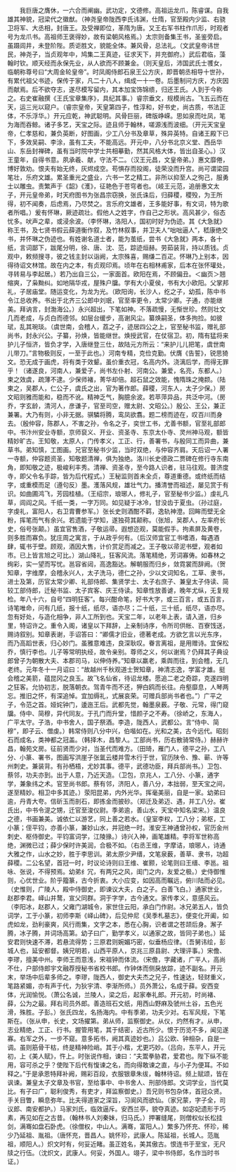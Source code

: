 <!-- { "loadSidebar": true } -->
　　我巨唐之膺休，一六合而阐幽。武功定，文德修。高祖运龙爪，陈睿谋。自我雄其神貌，冠梁代之徽猷。（神尧皇帝陇西李氏讳渊，仕隋，官至殿内少监、右骁卫将军、大丞相，封唐王。及受禅即位，革隋为唐。又王右军书柱作爪形，时观者号为龙爪书。高祖师王褒得妙，故有梁朝风格焉。）太宗则备集王书，圣鉴旁启。虽蹑闾井，未登阶陛。质讵胜文，貌能全体。兼风骨，总法礼。（文武皇帝讳世民，神尧子，当贞观年中，鸠集二王真迹，征求天下，并充御府。）武后君临，藻翰时钦。顺天经而永保先业，从人欲而不顾兼金。（则天皇后，沛国武氏士彟女，临朝称尊号曰“大周金轮皇帝”。时凤阁侍郎石泉王公方庆，即晋朝丞相导十世孙，有累代祖父书迹，保传于家，凡二十八人，缉成一十一卷。后墨制问方庆，方庆因而献焉。后不欲夺志，遂尽模写留内，其本加宝饰锦缋，归还王氏。人到于今称之。右史崔融撰《王氏宝章集序》，具纪其事。）睿宗垂文，规模尚古。飞五云而在天，运三光以窥户。（睿宗皇帝，天皇第四子，性淳和，好书史，尚古质，书法正体，不乐浮华。）开元应乾，神武聪明。风骨巨丽，碑版峥嵘。思如泉而吐凤，笔为海而吞鲸。诸子多艺，天宝之际。迹且师于翰林，嗟源浅而波细。（开元天宝皇帝，仁孝慈和，兼负英断，好图画，少工八分书及章草，殊异英特。自诸王殿下已下，多效吴嗣、李涂，虽有工夫，不能高远。开元中，八分书北京义堂、西岳华山、东岳封禅碑，虽有当时院中学士共相摹勤，然其风格大体，皆出自圣心。）汉王童年，自得书意。夙承羲、献，守法不二。（汉王元昌，文皇帝弟。）惠文靡倦，博好敦劝。恨夫有始无终，灰烬成空。苟惧存而投阁，徒荣没而升宫。尚可谓梁园笔壮，乐府文雄。累圣重光之盛业，六书一艺之精工。非所以抑至人之徇己，服勇士以雕虫。责繁声于《韶》《濩》，征艳色于苍穹者也。（岐王元范，追册惠文太子，开元皇帝弟，时天府图书为张昌宗窃换，张氏诛后，归薛稷，稷殁，为王所得，初不闻奏，后虑焉，乃尽焚之。言乐府文雄者，王多能好事，有文词，特为歌者所唱。）爰有怀琳，厥迹疏壮。假他人之姓字，作自己之形状。高风甚少，俗态忧多。吠声之辈，或浸余波。（李怀琳，洛阳人，国初时好为伪迹。其《大急就》称王书，及七贤书假云薛道衡作叙，及竹林叙事，并卫夫人“咄咄逼人”，嵇康绝交书，并怀琳之伪迹也。有姓谢名道士者，能为茧纸，尝书《大急就》两本，各十纸，言词鄙下，跋尾分明，徐、唐、沈、范，踪迹烜赫。劳茹装背，持以质钱。贞观中，敕频搜寻，彼之钱主封以诣阙，太宗殊喜，赐缣二百疋。怀琳乃上别本，因得待诏文林馆。故在内之本，有贞观印焉。顷年在右相林甫家，后本在张怀瓘处，寻转易与李起居。）若乃出自三公，一家面首。欧阳在焉，不顾偏丑。＜幽页＞翘缩爽，了枭黝纠。如地隔华戎，屋殊户牖。学有大小夏侯，书有大小欧阳。父掌邦礼，子居庙堂。随运变化，为龙为光。（欧阳询，长沙人，纥之子，幼孤，陈中书令江总收养。书出于北齐三公郎中刘珉，官至率更令，太常少卿。子通，亦能继美。拜讷言，封渤海公。）永兴超出，下笔如神。不落疏慢，无惭世珍。然则壮文几而老成，与贞白而德邻。如层台缓步，高谢风尘。纂焕嗣圣，体多拘捡。如彼珷，乱其琬琰。（虞世南，会稽人，荔之子，迹居四公之上，官至秘书监，赠礼部尚书，封永兴公。子纂，孙焕，皆能继世。焕授武官，在仗宿卫。初，隋有猛将来护儿子恒济，皆负才学，入唐继登三仕，故陆元方所云：“来护儿儿把笔，虞世南儿带刀。”言物极则反，一至于此也。）河南专精，克俭克勤。伏膺《告誓》，锐思猗文。恐无成于画虎，将有类于效颦。虽价重衣冠，名高内外。浇漓后学，而得无罪乎！（诸遂良，河南人，兼爱子，尚书左仆射、河南公。兼爱，名亮，东都人。）柬之效虞，疏薄不逮。少保师褚，菁华却倍。超石鼠之效能，愧隋珠之掩颣。（陆柬之，吴郡人，仁公子，虞氏之出，官为著作郎。薛稷，河东人，太子少保。）房文昭则雅而能和，稳而不讹。精神乏气，胸臆余波。若苹萍异品，共泛中河。（房乔，字玄龄，清河人，彦谦子，官至司空，赠太尉、文昭公。）殷公、王公，兼正兼署。大乃有则，小非无据。骐驎将腾，鸾凤欲翥。题二榜而迹在，叹百川而身去。（殷仲容，陈郡人，不害之孙，令名之子，奕世工书，尤善书额，官至礼部郎中。书汴州安业寺额，京师裒义、开业、资圣寺、东京太仆寺、灵州神马观，额皆精妙旷古。王知敬，太原人，门传孝义，工正、行，善署书，与殷同工而异曲，兼草书。弟知慎，工图画。兄官至秘书少监，当时双绝，与仲容齐肩。天后诏一人署一寺额，仲容题资圣，知敬题清禅，俱为独绝。洛川长史德政二贾碑在修行寺东南角，即知敬之迹，极峻利丰秀。清禅、资圣寺，至今路人识者，驻马往观。普济度寺，即父令名手踪，皆为后代程式。）王秘监则首未全贞，尊道重德。或终纸而结字，或重模而足（遵句反）墨。濩落风规，雄壮气力。播清誉而祖述，屡见赏于有识。如曲圃鸿飞，芳园桂植。（王绍宗，琅琊人，修礼子，官至秘书少监。）虔礼凡草，闾阎之风。千纸一类，一字万同。如见疑于冰冷，甘没齿于夏虫。（孙过庭，字虔礼，富阳人，右卫胄曹参军。）张长史则酒酣不羁，逸轨神澄。回眸而壁无全粉，挥笔而气有余兴。若遗能于学知，遂独荷其颠称。（张旭，吴郡人，左率府长史，俗号张颠。）虽宜官售酒，子敬运帚。遐想迩观，莫能假手。拘素屏及黄卷，则多胜而寡负。犹庄周之寓言，于从政乎何有。（后汉师宜官工书嗜酒，每遇酒肆，辄书于壁。顾观，酒因大售，计价赏足而减之。王子敬以帚泥书壁，观者如市。已上皆言旭之可比。）湖山降礼，狂客风流。落笔精绝，芳词寡俦。如春林之绚彩，实一望而写忧。邕容省闼，高逸豁达。解朝服而归乡，敛霓裳而辞阙。（贺知章，字维摩，会稽永兴人，太子洗马，德仁之孙，少以文词知名，工草、隶书，进士及第，历官太常少卿、礼部侍郎、集贤学士、太子右庶子、兼皇太子侍读、简较工部侍郎，迁秘书监、太子宾客、庆王侍读。知章性放善谑，晚年尤纵，无复规检。年八十六，自号“四明狂客”。每兴酣命笔，好书大字，或三百言，或五百言，诗笔唯命，问有几纸，报十纸，纸尽，语亦尽；二十纸，三十纸，纸尽，语亦尽。忽有好处，与造化相争，非人工所到也。天宝二年，以老年上表，请入道，归乡里，特诏许之。重令入阁，诸皇以下拜辞，上亲制诗序，令所司供帐、百寮饯送，赐诗叙别。知章表谢，手诏答曰：“卿儒才旧业，德著老成。方欲乞言以光东序，而乃高蹈世表，归心妙门。虽雅意难违，良深耿叹。眷言离祖，是用赠诗。宜保松乔，慎行李也。儿子等常明执经，故令亲别。尊师之义，何以谢焉？仍拜其子典设郎曾子为朝散大夫、本郡司马，以伸侍养。”知章以羸老，乘舆而往，到会稽，无几老终。元年冬十一月诏曰：“故越州千秋观道士贺知章，神清志逸，学富才雄。挺会稽之美箭，蕴昆冈之良玉。故飞名仙省，待诏龙楼。愿追二老之奇踪，克遂四明之狂客。允协初志，脱落朝衣。驾青牛而不还，狎白鸥而长往。舟壑靡息，人琴两忘。推旧之怀，有深追悼。宜加缛礼，式展哀荣。可赠兵部尚书者也。”）广平之子，令范之首。娅姹钟门，逶迤王后。武都先觉，翰墨泉薮。子敬、元常，得门窥牖。侍中、简穆，异代同友。于孔门而升堂，惜颜子之不寿。（徐峤之，东海人，广平太守。子浩，中书舍人，国子祭酒。李造，陇西人，武都公。言“侍中、简穆”，即子云、僧虔。）韩常侍则八分中兴，伯喈如在。光和之美，古今远代。昭刻石而成名，类神都之冠盖。（韩择木，昌黎人。工部尚书，历右散骑常侍。）赫赫许昌，翰苑文房。征前贤而少对，当圣代而难方。（田琦，雁门人，德平之孙，工八分、小篆、署书，图画写洪崖子张氲云楼并雪木行于世，官历陕令、豫、蕲、许等州刺史。兼装背。有孙栖梧，尤妙其事。德平，武德功臣，拜兵部尚书。）卫包、蔡邻，功夫亦到。出于人意，乃近天造。（卫包，京兆人，工八分、小篆，通字学，兼象纬之术。官至尚书郎。蔡有邻，济阳人，善八分，本拙弱，至天宝之间，遂至精妙。相卫中多其迹。）荥阳昆弟，内外光华。挥毫美丽，自是一家。幼弟曰逾，丹青大夸。信斫玉而剖石，即拣金而披砂。（郑迁及弟迈、遇，并工八分。崔氏出，中书令湜之甥，迁官至浚仪尉。季弟逾，善山水，天宝中知名梁宋。）温良之德，书画兼美。诚依仁以游艺，同上善之若水。（皇室李权，工八分；弟枢，工小篆；侄平钧，亦善小篆，兼妙山水，并冠绝一时。淮安王神通曾孙权，官历金州刺史、枢侍御史。平钧富词学，江陵掾。）诗兴入神，画笔雄精。李将军世称高绝，渊微已过；薛少保时许美润，合极不如。（右丞王维，字摩诘，琅琊人，诗通大雅之作，山水之妙，胜于李思训。弟太原少尹缙，文笔泉薮，善草、隶书，功超薛稷。二公名望，首冠一时，时议论诗则曰王维、崔颢，论笔则曰王缙、李邕。祖咏、张说，不得预焉。幼弟纟冗，有两兄之风，闺门之内，友爱之极。）史侍御惟则，心优世业。阶乎籀篆，古今折衷。大小应变，如因高而瞩远，俯川陆而必见。（史惟则，广陵人，殿中侍御史，即谏议大夫，白之子。白善飞白。）通家世业，赵郡李君。峄山并鹜，宣父同群。洞于字学，古今通文。家传孝义，意感风云。（李阳冰，赵郡人，父雍门湖城令，家世住云阳，承白门作尉。冰兄弟五人，皆负词学，工于小篆，初师李斯《峄山碑》，后见仲尼《吴季札墓志》，便变化开阖，如虎如龙，劲利豪爽，风行雨集，文字之本，悉在心胸，识者谓之苍颉后身。澥子腾，冰子腾，并词场高第。幼子曰广，勤学孝义，以通家之故，皆同子弟也。）延安君则快速不滞，若悬流得势；三原君则婉媚巧密，似垂杨应律。（吾舅讳绘，彭城人也，延安都督。姨兄明若，山西平原人，京兆三原县尉、大理评事。）宋儋、李璆，擅美中州。李师王而意浅，宋祖钟而体流。（宋儋，字藏诸，广平人，高尚不仕，户部侍郎宇文融荐授秘书省校书郎。作钟体而侧戾放踪，迹不副名。开元末，举场中后辈多师之。李璆，陇西人，御史大夫杰之兄子，性速达，轻财重义，笔路紧媚，亦有声于代，为狄宇清、李渐所师。）员外萧公，名成于薛。安西变体，光润愉悦。（萧公名诚，兰陵人，梁之后，起家奉礼郎。开元初，时尚褚、薛，公为之最。拜右司员外郎。善造班石文纸，用西山野麻及虢州土谷，五色光滑，殊胜。子彭。）张氏四龙，名扬海内。中有季弟，功夫少对。右军风规，下笔斯在。（张从申，长史，文场擢第。弟从师，监察御史。从仪，灼然有才。从申，志业精绝，工正、行书。握管用笔，其于结密，近古所少。恨于历览不多，闻见遂寡。右军之外，一步不窥。意多拓书，阙其真迹妙也。）吕公欧、钟相杂，自是一调。虽则筋骨干枯，终是精神险峭。其于小楷，尤更巧妙。（吕向，东平人，开元初，上《美人赋》，忤上。时张说作相，谏曰：“夫鬻拳胁君，爱君也。陛下纵不能用，容可杀之乎？使陛下后代有愎谏之名，而向得敢谏之直，与小子为便耳。不如释之。”于是承恩特拜补阙，赐彩百段，衣服银章朱绂，翰林待诏。频上赋颂，皆在讽谏。兼皇太子文章及书官，至给事中、中书舍人、刑部侍郎。文词学业，当代莫比。有子曰广，聪利俊秀，有吏才，拜监察御史。）吾兄则书包杂体，首冠众贤。手关目瞥，瞬息弥年。比夫得道家之深旨，习阆风而欲仙。（家兄蒙，字子全，司议郎、南安都护。）马家刘氏，临效逼斥。安西兰亭，貌夺真迹。如宓妃遗形于巧素，再见如在之古昔。（翰林书人刘秦妹，归马氏。）押署缝尾，则僧权似长松挂剑，满骞如盘石卧虎。（徐僧权，中山人。满骞，富阳人。）繁多乃怀充、怀珍，稀少乃延祖、胤祖。（唐怀充，晋昌人。姚怀珍，武康人。陈延祖，长城人。范胤祖，顺阳人。）炽文时有，何妥近睹。虽正姓名，美其傲古。恨连书于至宝，无尺牍之行伍。（沈炽文，武康人。何妥，外国人。翊子，梁中书侍郎，名作当时书证。）　
